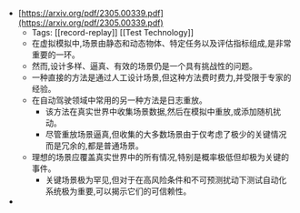 - [https://arxiv.org/pdf/2305.00339.pdf](https://arxiv.org/pdf/2305.00339.pdf)
	- Tags: [[record-replay]] [[Test Technology]]
	- 在虚拟模拟中,场景由静态和动态物体、特定任务以及评估指标组成,是非常重要的一环。
	- 然而,设计多样、逼真、有效的场景仍是一个具有挑战性的问题。
	- 一种直接的方法是通过人工设计场景,但这种方法费时费力,并受限于专家的经验。
	- 在自动驾驶领域中常用的另一种方法是日志重放。
		- 该方法在真实世界中收集场景数据,然后在模拟中重放,或添加随机扰动。
		- 尽管重放场景逼真,但收集的大多数场景由于仅考虑了极少的关键情况而是冗余的,都是普通场景。
	- 理想的场景应覆盖真实世界中的所有情况,特别是概率极低但却极为关键的事件。
		- 关键场景极为罕见,但对于在高风险条件和不可预测扰动下测试自动化系统极为重要,可以揭示它们的可信赖性。
-